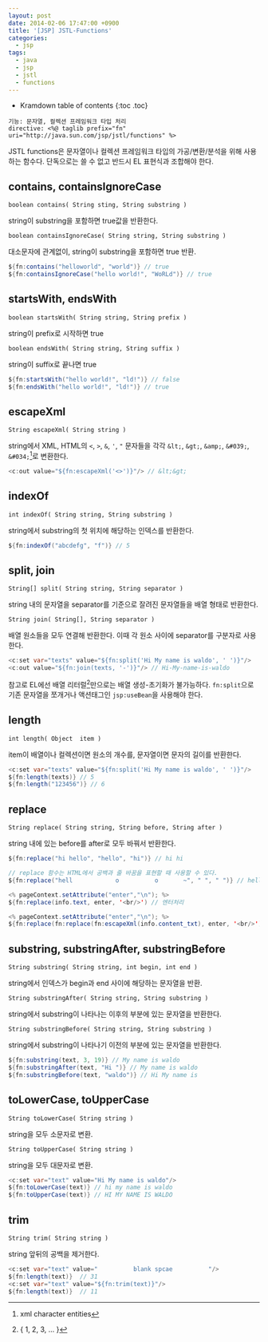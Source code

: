 ```yaml
---
layout: post
date: 2014-02-06 17:47:00 +0900
title: '[JSP] JSTL-Functions'
categories:
  - jsp
tags:
  - java
  - jsp
  - jstl
  - functions
---
```


* Kramdown table of contents
{:toc .toc}

```
기능: 문자열, 컬렉션 프레임워크 타입 처리
directive: <%@ taglib prefix="fn" uri="http://java.sun.com/jsp/jstl/functions" %>
```

JSTL functions은 문자열이나 컬렉션 프레임워크 타입의 가공/변환/분석을 위해 사용하는 함수다. 단독으로는 쓸 수 없고 반드시 EL 표현식과 조합해야 한다.

## contains, containsIgnoreCase

```
boolean contains( String sting, String substring )
```

string이 substring을 포함하면 true값을  반환한다.

```
boolean containsIgnoreCase( String string, String substring )
```

대소문자에 관계없이, string이 substring을 포함하면 true 반환.

```java
${fn:contains("helloworld", "world")} // true
${fn:containsIgnoreCase("hello world!", "WoRLd")} // true
```

## startsWith, endsWith

```
boolean startsWith( String string, String prefix )
```

string이 prefix로 시작하면 true

```
boolean endsWith( String string, String suffix )
```

string이 suffix로 끝나면 true

```java
${fn:startsWith("hello world!", "ld!")} // false
${fn:endsWith("hello world!", "ld!")} // true
```

## escapeXml

```
String escapeXml( String string )
```

string에서 XML, HTML의 `<`, `>`, `&`, `'`, `"` 문자들을 각각 `&lt;`, `&gt;`, `&amp;`, `&#039;`, `&#034;`[^1]로 변환한다.

```java
<c:out value="${fn:escapeXml('<>')}"/> // &lt;&gt;
```

## indexOf

```
int indexOf( String string, String substring )
```

string에서 substring의 첫 위치에 해당하는 인덱스를 반환한다.

```java
${fn:indexOf("abcdefg", "f")} // 5
```

## split, join

```
String[] split( String string, String separator )
```

string 내의 문자열을 separator를 기준으로 잘려진 문자열들을 배열 형태로 반환한다.

```
String join( String[], String separator )
```

배열 원소들을 모두 연결해 반환한다. 이때 각 원소 사이에 separator를 구분자로 사용한다.

```java
<c:set var="texts" value="${fn:split('Hi My name is waldo', ' ')}"/>
<c:out value="${fn:join(texts, '-')}"/> // Hi-My-name-is-waldo
```

참고로 EL에선 배열 리터럴[^2]만으로는 배열 생성-초기화가 불가능하다. `fn:split`으로 기존 문자열을 쪼개거나 액션태그인 `jsp:useBean`을 사용해야 한다.

## length

```
int length( Object  item )
```

item이 배열이나 컬렉션이면 원소의 개수를, 문자열이면 문자의 길이를 반환한다.

```java
<c:set var="texts" value="${fn:split('Hi My name is waldo', ' ')}"/>
${fn:length(texts)} // 5
${fn:length("123456")} // 6
```

## replace

```
String replace( String string, String before, String after )
```

string 내에 있는 before를 after로 모두 바꿔서 반환한다.

```java
${fn:replace("hi hello", "hello", "hi")} // hi hi

// replace 함수는 HTML에서 공백과 줄 바꿈을 표현할 때 사용할 수 있다.
${fn:replace("hell            o          o       ~", " ", " ")} // hell            o          o       ~

<% pageContext.setAttribute("enter","\n"); %>
${fn:replace(info.text, enter, '<br/>') // 엔터처리

<% pageContext.setAttribute("enter","\n"); %>
${fn:replace(fn:replace(fn:escapeXml(info.content_txt), enter, '<br/>') , ' ', ' ')} // 엔터와 공백 처리
```

## substring, substringAfter, substringBefore

```
String substring( String string, int begin, int end )
```

string에서 인덱스가 begin과 end 사이에 해당하는 문자열을 반환.

```
String substringAfter( String string, String substring )
```

string에서 substring이 나타나는 이후의 부분에 있는 문자열을 반환한다.

```
String substringBefore( String string, String substring )
```

string에서 substring이 나타나기 이전의 부분에 있는 문자열을 반환한다.

```java
${fn:substring(text, 3, 19)} // My name is waldo
${fn:substringAfter(text, "Hi ")} // My name is waldo
${fn:substringBefore(text, "waldo")} // Hi My name is
```

## toLowerCase, toUpperCase

```
String toLowerCase( String string )
```

string을 모두 소문자로 변환.

```
String toUpperCase( String string )
```

string을 모두 대문자로 변환.

```java
<c:set var="text" value="Hi My name is waldo"/>
${fn:toLowerCase(text)} // hi my name is waldo
${fn:toUpperCase(text)} // HI MY NAME IS WALDO
```

## trim

```
String trim( String string )
```

string 앞뒤의 공백을 제거한다.

```java
<c:set var="text" value="          blank spcae          "/>
${fn:length(text)}  // 31
<c:set var="text" value="${fn:trim(text)}"/>
${fn:length(text)}  // 11
```

[^1]: xml character entities
[^2]: { 1, 2, 3, ... }
